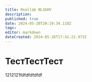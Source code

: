 ```yaml
---
title: Reallab NL16HV
description: 
published: true
date: 2024-05-28T20:19:34.118Z
tags: 
editor: markdown
dateCreated: 2024-05-26T17:41:22.973Z
---
```


# ТестТестТест
1212121fdfdfdfdfdf